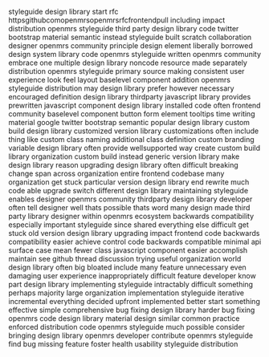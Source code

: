 styleguide design library start rfc httpsgithubcomopenmrsopenmrsrfcfrontendpull including impact distribution openmrs styleguide third party design library code twitter bootstrap material semantic instead styleguide built scratch collaboration designer openmrs community principle design element liberally borrowed design system library code openmrs styleguide written openmrs community embrace one multiple design library noncode resource made separately distribution openmrs styleguide primary source making consistent user experience look feel layout baselevel component addition openmrs styleguide distribution may design library prefer however necessary encouraged definition design library thirdparty javascript library provides prewritten javascript component design library installed code often frontend community baselevel component button form element tooltips time writing material google twitter bootstrap semantic popular design library custom build design library customized version library customizations often include thing like custom class naming additional class definition custom branding variable design library often provide wellsupported way create custom build library organization custom build instead generic version library make design library reason upgrading design library often difficult breaking change span across organization entire frontend codebase many organization get stuck particular version design library end rewrite much code able upgrade switch different design library maintaining styleguide enables designer openmrs community thirdparty design library developer often tell designer well thats possible thats word many design made third party library designer within openmrs ecosystem backwards compatibility especially important styleguide since shared everything else difficult get stuck old version design library upgrading impact frontend code backwards compatibility easier achieve control code backwards compatible minimal api surface case mean fewer class javascript component easier accomplish maintain see github thread discussion trying useful organization world design library often big bloated include many feature unnecessary even damaging user experience inappropriately difficult feature developer know part design library implementing styleguide intractably difficult something perhaps majority large organization implementation styleguide iterative incremental everything decided upfront implemented better start something effective simple comprehensive bug fixing design library harder bug fixing openmrs code design library material design similar common practice enforced distribution code openmrs styleguide much possible consider bringing design library openmrs developer contribute openmrs styleguide find bug missing feature foster health usability styleguide distribution